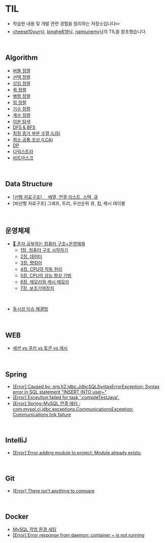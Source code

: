# TIL
- 학습한 내용 및 개발 관련 경험을 정리하는 저장소입니다✏️
- [cheese10yun](https://github.com/cheese10yun/TIL/tree/master)님, [binghe819](https://github.com/binghe819/TIL?tab=readme-ov-file)님, [namjunemy](https://github.com/namjunemy/TIL/tree/master?tab=readme-ov-file)님의 TIL을 참조했습니다.
<br/>

## Algorithm
* [버블 정렬](https://github.com/bono039/TIL/blob/main/Algorithm/bubbleSort.md)
* [선택 정렬](https://github.com/bono039/TIL/blob/main/Algorithm/selectionSort.md)
* [삽입 정렬](https://github.com/bono039/TIL/blob/main/Algorithm/insertionSort.md)
* [퀵 정렬](https://github.com/bono039/TIL/blob/main/Algorithm/quickSort.md)
* [병합 정렬](https://github.com/bono039/TIL/blob/main/Algorithm/mergeSort.md)
* [힙 정렬](https://github.com/bono039/TIL/blob/main/Algorithm/heapSort.md)
* [기수 정렬](https://github.com/bono039/TIL/blob/main/Algorithm/radixSort.md)
* [계수 정렬](https://github.com/bono039/TIL/blob/main/Algorithm/countingSort.md)
* [이분 탐색](https://github.com/bono039/TIL/blob/main/Algorithm/binarySearch.md)
* [DFS  & BFS](https://github.com/bono039/TIL/blob/main/Algorithm/dfsBfs.md)
* [최장 증가 부분 수열 (LIS)](https://github.com/bono039/TIL/blob/main/Algorithm/LIS.md)
* [최소 공통 조상 (LCA)](https://github.com/bono039/TIL/blob/main/Algorithm/LCA.md)
* [DP](https://github.com/bono039/TIL/blob/main/Algorithm/dp.md)
* [다익스트라](https://github.com/bono039/TIL/blob/main/Algorithm/dijkstra.md)
* [비트마스크](https://github.com/bono039/TIL/blob/main/Algorithm/bitMask.md)

<br/>


## Data Structure
* [[선형 자료구조]   &nbsp;&nbsp;&nbsp;&nbsp;배열, 연결 리스트, 스택, 큐](https://github.com/bono039/TIL/blob/main/Data%20Structure/linearDataStructure.md)
* [비선형 자료구조] 그래프, 트리, 우선순위 큐, 힙, 해시 테이블

<br/>

## 운영체제
* [📕 혼자 공부하는 컴퓨터 구조+운영체제](https://hongong.hanbit.co.kr/%EC%BB%B4%ED%93%A8%ED%84%B0-%EA%B5%AC%EC%A1%B0-%EC%9A%B4%EC%98%81%EC%B2%B4%EC%A0%9C/)
    * [1장. 컴퓨터 구조 시작하기](https://github.com/bono039/TIL/blob/main/OS/section1.md)
    * [2장. 데이터](https://github.com/bono039/TIL/blob/main/OS/section2.md)
    * [3장. 명렁어](https://github.com/bono039/TIL/blob/main/OS/section3.md)
    * [4장. CPU의 작동 원리](https://github.com/bono039/TIL/blob/main/OS/section4.md)
    * [5장. CPU의 성능 향상 기법](https://github.com/bono039/TIL/blob/main/OS/section5.md)
    * [6장. 메모리와 캐시 메모리](https://github.com/bono039/TIL/blob/main/OS/section6.md)
    * [7장. 보조기억장치](https://github.com/bono039/TIL/blob/main/OS/section7.md)

<br/>

* [동시성 이슈 해결법](https://github.com/bono039/TIL/blob/main/OS/ConcurrencyIssue.md)

<br/>

## WEB
* [세션 vs 쿠키 vs 토큰 vs 캐시](https://github.com/bono039/TIL/blob/main/Web/sessionCookieToken.md)

<br/>

## Spring
* [[Error] Caused by: org.h2.jdbc.JdbcSQLSyntaxErrorException: Syntax error in SQL statement "INSERT INTO user~"](https://github.com/bono039/TIL/blob/main/Spring/H2ReservedKeywordError.md)
* [[Error] Exceution failed for task ':compileTestJava'.](https://github.com/bono039/TIL/blob/main/Spring/compileTestJavaFAILED.md)
* [[Error] Spring-MySQL 연결 에러 : com.mysql.cj.jdbc.exceptions.CommunicationsException: Communications link failure](https://github.com/bono039/TIL/blob/main/Spring/CommunicationsException.md)

<br/>

## IntelliJ
* [[Error] Error adding module to project: Module already exists:](https://github.com/bono039/TIL/blob/main/IntelliJ/moduleAddError.md)
<br/>

## Git
* [[Error] There isn't anything to compare](https://github.com/bono039/TIL/blob/main/Git/prError1.md)

<br/>

## Docker
* [MySQL 작업 환경 세팅](https://github.com/bono039/TIL/blob/main/Docker/MySQL.md#mysql-%EC%9E%91%EC%97%85-%ED%99%98%EA%B2%BD-%EC%84%B8%ED%8C%85)
* [[Error] Error response from daemon: container ~ is not running](https://github.com/bono039/TIL/blob/main/Docker/ContainerIsNotRunning.md)
